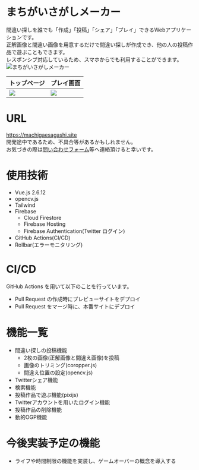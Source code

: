 
# まちがいさがしメーカー

間違い探しを誰でも「作成」「投稿」「シェア」「プレイ」できるWebアプリケーションです。<br>
正解画像と間違い画像を用意するだけで間違い探しが作成でき、他の人の投稿作品で遊ぶこともできます。<br>
レスポンシブ対応しているため、スマホからでも利用することができます。
![まちがいさがしメーカー](https://user-images.githubusercontent.com/75305753/122679072-5dd7a000-d224-11eb-92b6-5de9b6b55beb.gif)

|トップページ|プレイ画面|
|---|---|
|![](https://user-images.githubusercontent.com/75305753/120919307-d5211600-c6f3-11eb-89b3-efcdf7c40018.jpg)|![](https://user-images.githubusercontent.com/75305753/120919351-17e2ee00-c6f4-11eb-8cb0-2294a125e04f.jpg)|

# URL

https://machigaesagashi.site <br>
開発途中であるため、不具合等があるかもしれません。<br>
お気づきの際は[問い合わせフォーム](https://docs.google.com/forms/d/e/1FAIpQLSdHpcv83hmHh9XvRN5a35k-aEQ7UbGYJ93s5YDHQkUNkwERkw/viewform)等へ連絡頂けると幸いです。

# 使用技術
- Vue.js 2.6.12
- opencv.js
- Tailwind
- Firebase
  - Cloud Firestore
  - Firebase Hosting
  - Firebase Authentication(Twitter ログイン)
- GitHub Actions(CI/CD)
- Rollbar(エラーモニタリング)

# CI/CD

GitHub Actions を用いて以下のことを行っています。
- Pull Request の作成時にプレビューサイトをデプロイ
- Pull Request をマージ時に、本番サイトにデプロイ

# 機能一覧

- 間違い探しの投稿機能
  - 2枚の画像(正解画像と間違え画像)を投稿
  - 画像のトリミング(coropper.js)
  - 間違え位置の設定(opencv.js)
- Twitterシェア機能
- 検索機能
- 投稿作品で遊ぶ機能(pixijs)
- Twitterアカウントを用いたログイン機能
- 投稿作品の削除機能
- 動的OGP機能
# 今後実装予定の機能

- ライフや時間制限の機能を実装し、ゲームオーバーの概念を導入する
